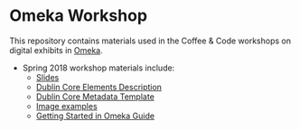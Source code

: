 # Omeka Workshop

This repository contains materials used in the Coffee & Code workshops on digital exhibits in [Omeka](http://www.omeka.net/).
- Spring 2018 workshop materials include:
  - [Slides](/)  
  - [Dublin Core Elements Description](/Omeka/Omeka-2018/DCelements_description.pdf)
  - [Dublin Core Metadata Template](/Omeka/Omeka-2018/DCmetadata_template.pdf)
  - [Image examples](/) 
  - [Getting Started in Omeka Guide](/Omeka/Omeka-2018/2018-Omeka.net-Guide.pdf)
  
